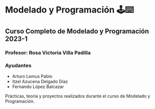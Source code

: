 Modelado y Programación 🕹️⌨️
=========================================

Curso Completo de Modelado y Programación 2023-1
-------------------------------------------

### Profesor: Rosa Victoria Villa Padilla

### Ayudantes

* Arturo Lemus Pablo
* Itzel Azucena Delgado Díaz
* Fernando López Balcazar

Prácticas, teoría y proyectos realizados durante el curso de Modelado y Programación.
